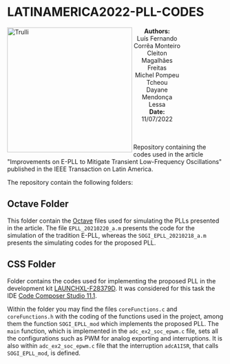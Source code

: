 # LATINAMERICA2022-PLL-CODES






<div class="alert alert-block alert-info">
    <img src="https://www.uerj.br/wp-content/uploads/2019/07/logo-70anos-site.svg" alt="Trulli" width="290" align="left">
    <center style="width: 80%;">
        <div> <b>Authors:</b></div>
        <div>Luís Fernando Corrêa Monteiro</div>
        <div>Cleiton Magalhães Freitas</div>
        <div>Michel Pompeu Tcheou</div>
        <div>Dayane Mendonça Lessa</div>
        <div> <b>Date:</b> 11/07/2022</div>
    </center>
</div>



<br>
<br>


Repository containing the codes used in the article "Improvements on E-PLL to Mitigate Transient Low-Frequency Oscillations" published in the IEEE Transaction on Latin America.

The repository contain the following folders:


## Octave Folder

This folder contain the [Octave](https://octave.org/index) files used for simulating the PLLs presented in the article. The file <code>EPLL_20210220_a.m</code> presents the code for the simulation of the tradition E-PLL, whereas the  <code>SOGI_EPLL_20210218_a.m</code> presents the simulating codes for the proposed PLL.


## CSS Folder

Folder contains the codes used for implementing the proposed PLL in the development kit [LAUNCHXL-F28379D](https://www.ti.com/tool/LAUNCHXL-F28379D). It was considered for this task the IDE [Code Composer Studio 11.1](https://www.ti.com/tool/download/CCSTUDIO/11.1.0.00011).

Within the folder you may find the files <code>coreFunctions.c</code> and <code>coreFunctions.h</code> with the coding of the functions used in the project, among them the function <code>SOGI_EPLL_mod</code> which implements the proposed PLL. The <code>main</code> function, which is implemented in the <code>adc_ex2_soc_epwm.c</code> file, sets all the configurations such as PWM for analog exporting and interruptions. It is also within <code>adc_ex2_soc_epwm.c</code> file that the interruption <code>adcA1ISR</code>, that calls <code>SOGI_EPLL_mod</code>, is defined.   
